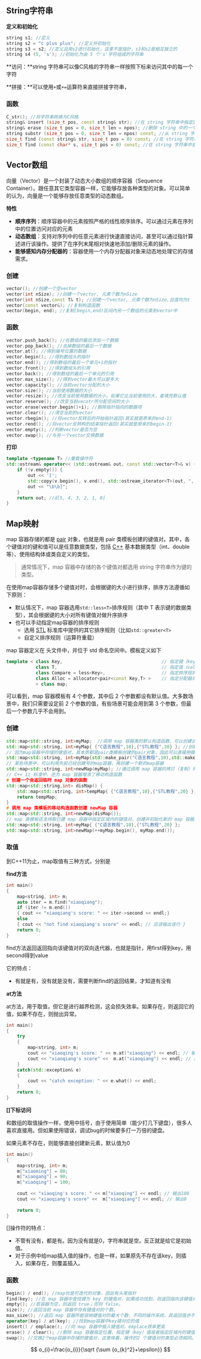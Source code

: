 ## String字符串

**定义和初始化**

~~~C++
string s1; //定义
string s2 = "c plus plus"; //定义并初始化
string s3 = s2; //定义且用s2进行初始化，这里不是指针，s3和s2是相互独立的
string s4 (5, 's'); //初始化为由 5 个's'字符组成的字符串
~~~

**访问：**string 字符串可以像C风格的字符串一样按照下标来访问其中的每一个字符

**拼接：**可以使用`+`或`+=`运算符来直接拼接字符串，

### 函数

~~~c++
C_str(); //将字符串转换为C风格
string& insert (size_t pos, const string& str); //在 string 字符串中指定的位置插入另一个字符串
string& erase (size_t pos = 0, size_t len = npos); //删除 string 中的一个子字符串
string substr (size_t pos = 0, size_t len = npos) const; //从 string 字符串中提取子字符串
size_t find (const string& str, size_t pos = 0) const; //在 string 字符串中查找子字符串出现的位置
size_t find (const char* s, size_t pos = 0) const; //在 string 字符串中查找字符出现的位置
~~~

## Vector数组

向量（Vector）是一个封装了动态大小数组的顺序容器（Sequence Container）。跟任意其它类型容器一样，它能够存放各种类型的对象。可以简单的认为，向量是一个能够存放任意类型的动态数组。

**特性**

* **顺序序列**：顺序容器中的元素按照严格的线性顺序排序。可以通过元素在序列中的位置访问对应的元素
* **动态数组**：支持对序列中的任意元素进行快速直接访问，甚至可以通过指针算述进行该操作。提供了在序列末尾相对快速地添加/删除元素的操作。
* **能够感知内存分配器的**：容器使用一个内存分配器对象来动态地处理它的存储需求。

### 创建

~~~c++
vector(); //创建一个空vector
vector(int nSize); //创建一个vector, 元素个数为nSize
vector(int nSize,const T& t); //创建一个vector, 元素个数为nSize,且值均为t
vector(const vector&); //复制构造函数
vector(begin, end); //复制[begin,end)区间内另一个数组的元素到vector中
~~~

### 函数

~~~C++
vector.push_back(); //在数组的最后添加一个数据
vector.pop_back(); //去掉数组的最后一个数据
vector.at(); //得到编号位置的数据
vector.begin(); //得到数组头的指针
vector.end(); //得到数组的最后一个单元+1的指针
vector.front(); //得到数组头的引用
vector.back(); //得到数组的最后一个单元的引用
vector.max_size(); //得到vector最大可以是多大
vector.capacity(); //当前vector分配的大小
vector.size(); //当前使用数据的大小
vector.resize(); //改变当前使用数据的大小，如果它比当前使用的大，者填充默认值
vector.reserve(); //改变当前vecotr所分配空间的大小
vector.erase(vector.begin()+i); //删除指针指向的数据项
vector.clear(); //清空当前的vector
vector.rbegin(); //将vector反转后的开始指针返回(其实就是原来的end-1)
vector.rend(); //将vector反转构的结束指针返回(其实就是原来的begin-1)
vector.empty(); //判断vector是否为空
vector.swap(); //与另一个vector交换数据
~~~

**打印**

~~~c++
template <typename T> //重载操作符
std::ostream& operator<< (std::ostream& out, const std::vector<T>& v) {
    if (!v.empty()) {
        out << '[';
        std::copy(v.begin(), v.end(), std::ostream_iterator<T>(out, ", "));
        out << "\b\b]";
    }
    return out; //d[5, 4, 3, 2, 1, 0]
}
~~~

## Map映射

map 容器存储的都是 [pair](http://c.biancheng.net/view/7169.html) 对象，也就是用 pair 类模板创建的键值对。其中，各个键值对的键和值可以是任意数据类型，包括 [C++](http://c.biancheng.net/cplus/) 基本数据类型（int、double 等）、使用结构体或类自定义的类型。

> 通常情况下，map 容器中存储的各个键值对都选用 string 字符串作为键的类型。

在使用map容器存储多个键值对时，会根据键的大小进行排序，排序方法遵循如下原则：

* 默认情况下，map 容器选用`std::less<T>`排序规则（其中 T 表示键的数据类型），其会根据键的大小对所有键值对做升序排序
* 也可以手动指定map容器的排序规则
  * 选用 [STL](http://c.biancheng.net/stl/) 标准库中提供的其它排序规则（比如`std::greater<T>`
  * 自定义排序规则（运算符重载）

map 容器定义在 <map> 头文件中，并位于 std 命名空间中。模板定义如下

~~~C++
template < class Key,                                     // 指定键（key）的类型
           class T,                                       // 指定值（value）的类型
           class Compare = less<Key>,                     // 指定排序规则
           class Alloc = allocator<pair<const Key,T> >    // 指定分配器对象的类型
           > class map;
~~~

可以看到，map 容器模板有 4 个参数，其中后 2 个参数都设有默认值。大多数场景中，我们只需要设定前 2 个参数的值，有些场景可能会用到第 3 个参数，但最后一个参数几乎不会用到。

### 创建

~~~C++
std::map<std::string, int>myMap;  //调用 map 容器类的默认构造函数，可以创建出一个空的 map 容器
std::map<std::string, int>myMap{ {"C语言教程",10},{"STL教程",20} }; //创建时进行初始化
// 因为map容器中存储的键值对，其本质都是pair类模板创建的pair对象，因此可以直接用模板初始化
std::map<std::string, int>myMap{std::make_pair("C语言教程",10),std::make_pair("STL教程",20)};
// 某些场景中，可以利用先前已经创建号的map容器，再创建一个新的map容器
std::map<std::string, int>newMap(myMap); //通过调用 map 容器的拷贝（复制）构造函数，生成一个一摸一样的容器
// C++ 11 标准中，还为 map 容器增添了移动构造函数
# 创建一个会返回临时 map 对象的函数
std::map<std::string,int> disMap() {
    std::map<std::string, int>tempMap{ {"C语言教程",10},{"STL教程",20} };
    return tempMap;
}
# 调用 map 类模板的移动构造函数创建 newMap 容器
std::map<std::string, int>newMap(disMap());
// map 类模板还支持取已建 map 容器中指定区域内的键值对，创建并初始化新的 map 容器。
std::map<std::string, int>myMap{ {"C语言教程",10},{"STL教程",20} };
std::map<std::string, int>newMap(++myMap.begin(), myMap.end());
~~~

### 取值

到C++11为止，map取值有三种方式，分别是

**find方法**

~~~c++
int main()
{
	map<string, int> m;
	auto iter = m.find("xiaoqiang");
	if (iter != m.end())
	{ cout << "xiaoqiang's score: " << iter->second << endl;}
	else
	{ cout << "not find xiaoqiang's score" << endl; // 应该输出该行 }
	return 0;
}
~~~

find方法返回返回指向该键值对的双向迭代器，也就是指针，用first得到key，用second得到value

它的特点：

- 有就是有，没有就是没有，需要判断find的返回结果，才知道有没有

**at方法**

at方法，用于取值，但它是进行越界检测，这会损失效率。如果存在，则返回它的值，如果不存在，则抛出异常。

~~~c++
int main()
{
	try
	{
		map<string, int> m;
		cout << "xiaoqing's score: " << m.at("xiaoqing") << endl; // 输出100
		cout << "xiaoqiang's score" <<  m.at("xiaoqiang") << endl; // 抛出异常：out_of_range exception
	}
	catch(std::exception& e)
	{
		cout << "catch exception: " << e.what() << endl;
	}
	return 0;
}
~~~

**[]下标访问**

和数组的取值操作一样，使用中括号，由于使用简单（能少打几下键盘），很多人喜欢直接用。但如果使用错误，调试bug的时候要多打一万倍的键盘。

如果元素不存在，则能够直接创建新元素，默认值为0

~~~c++
int main()
{
	map<string, int> m;
	m["xiaoming"] = 80;
	m["xiaogang"] = 90;
	m["xiaoqing"] = 100;
	
	cout << "xiaoqing's score: " << m["xiaoqing"] << endl; // 输出100
	cout << "xiaoqiang's score" <<  m["xiaoqiang"] << endl; // 输出0
	
	return 0;
}
~~~

[]操作符的特点：

- 不管有没有，都是有。因为没有就是0，字符串就是空。反正就是给它是初始值。
- 对于示例中给map插入值的操作，也是一样，如果原先不存在该key，则插入，如果存在，则覆盖插入。

### 函数

~~~C++
begin() / end(); //map也是可迭代的对象，因此有头尾指针
find(key); //在 map 容器中查找键为 key 的键值对，如果成功找到，则返回指向该键值对的双向迭代器；反之，则返回和 end() 方法一样的迭代器。另外，如果 map 容器用 const 限定，则该方法返回的是 const 类型的双向迭代器。
empty(); //若容器为空，则返回 true；否则 false。
size(); //返回当前 map 容器中存有键值对的个数。
max_size(); //返回 map 容器所能容纳键值对的最大个数，不同的操作系统，其返回值亦不相同。
operator[key] / at(key); //找到map容器中key键对应的值
insert() / emplace(); //向 map 容器中插入键值对。emplace效率更高 
erase() / clear(); //删除 map 容器指定位置、指定键（key）值或者指定区域内的键值对。这是重点方法
swap(); //交换2个map容器中存储的键值对，这意味着，操作的2 个键值对的类型必须相同。
~~~



$$
o_{i}=\frac{o_{i}}{\sqrt {\sum {o_{k}^2}+\epsilon}}
$$


























